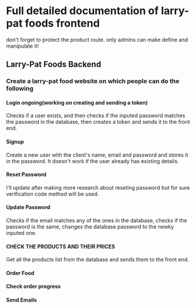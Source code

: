 # Full detailed documentation of larry-pat foods frontend

don't forget to protect the product route. only admins can make define and manipulate it!

## Larry-Pat Foods Backend

### Create a larry-pat food website on which people can do the following

#### Login ongoing(working on creating and sending a token)

Checks if a user exists, and then checks if the inputed password matches the password in the database, then creates a token and sends it to the front end.

#### Signup

Create a new user with the client's name, email and password and stores it in the password. It doesn't work if the user already has existing details.

#### Reset Password

I'll update after making more research about reseting password but for sure verification code method will be used.

#### Update Password

Checks if the email matches any of the ones in the database, checks if the password is the same, changes the database password to the newky inputed one.

#### CHECK THE PRODUCTS AND THEIR PRICES

Get all the products list from the database and sends them to the front end.

#### Order Food

#### Check order progress

#### Send Emails
